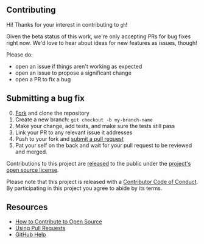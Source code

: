 ## Contributing

[fork]: https://github.com/cli/cli/fork
[pr]: https://github.com/cli/cli/compare
[code-of-conduct]: CODE_OF_CONDUCT.md

Hi! Thanks for your interest in contributing to `gh`!

Given the beta status of this work, we're only accepting PRs for bug fixes right now. We'd love to
hear about ideas for new features as issues, though!

Please do:

* open an issue if things aren't working as expected
* open an issue to propose a significant change
* open a PR to fix a bug

## Submitting a bug fix

0. [Fork][fork] and clone the repository
0. Create a new branch: `git checkout -b my-branch-name`
0. Make your change, add tests, and make sure the tests still pass
0. Link your PR to any relevant issue it addresses
0. Push to your fork and [submit a pull request][pr]
0. Pat your self on the back and wait for your pull request to be reviewed and merged.

Contributions to this project are [released](https://help.github.com/articles/github-terms-of-service/#6-contributions-under-repository-license) to the public under the [project's open source license](LICENSE.md).

Please note that this project is released with a [Contributor Code of Conduct][code-of-conduct]. By participating in this project you agree to abide by its terms.

## Resources

- [How to Contribute to Open Source](https://opensource.guide/how-to-contribute/)
- [Using Pull Requests](https://help.github.com/articles/about-pull-requests/)
- [GitHub Help](https://help.github.com)
